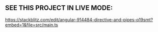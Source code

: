 ## SEE THIS PROJECT IN LIVE MODE:
https://stackblitz.com/edit/angular-914484-directive-and-pipes-q19smt?embed=1&file=src/main.ts
